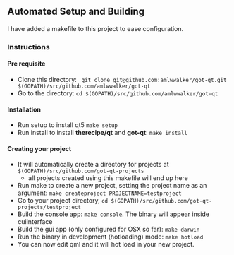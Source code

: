 ## Automated Setup and Building

I have added a makefile to this project to ease configuration.

### Instructions

#### Pre requisite

* Clone this directory:  ` git clone git@github.com:amlwwalker/got-qt.git $(GOPATH)/src/github.com/amlwwalker/got-qt`
* Go to the directory: `cd $(GOPATH)/src/github.com/amlwwalker/got-qt`

#### Installation

* Run setup to install qt5 `make setup`
* Run install to install **therecipe/qt** and **got-qt**: `make install`

#### Creating your project

* It will automatically create a directory for projects at `$(GOPATH)/src/github.com/got-qt-projects`
	* all projects created using this makefile will end up here
* Run make to create a new project, setting the project name as an argument: `make createproject PROJECTNAME=testproject`
* Go to your project directory, `cd $(GOPATH)/src/github.com/got-qt-projects/testproject`
* Build the console app: `make console`. The binary will appear inside cuiinterface
* Build the gui app (only configured for OSX so far): `make darwin`
* Run the binary in development (hotloading) mode: `make hotload`
* You can now edit qml and it will hot load in your new project.